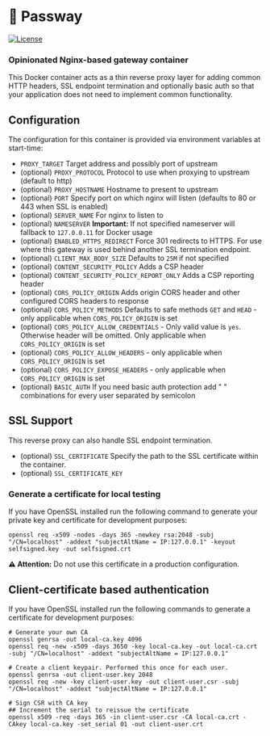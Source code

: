 # 🚦 Passway
[![License](https://img.shields.io/badge/License-Apache_2.0-blue.svg)](https://opensource.org/licenses/Apache-2.0)

### Opinionated Nginx-based gateway container 

This Docker container acts as a thin reverse proxy layer for adding common HTTP headers, SSL endpoint termination and optionally basic auth so that your application does not need to implement common functionality.

## Configuration

The configuration for this container is provided via environment variables at start-time:

  - `PROXY_TARGET` Target address and possibly port of upstream
  - (optional) `PROXY_PROTOCOL` Protocol to use when proxying to upstream (default to http)
  - (optional) `PROXY_HOSTNAME` Hostname to present to upstream
  - (optional) `PORT` Specify port on which nginx will listen (defaults to 80 or 443 when SSL is enabled)
  - (optional) `SERVER_NAME` For nginx to listen to
  - (optional) `NAMESERVER` **Important:** If not specified nameserver will fallback to `127.0.0.11` for Docker usage
  - (optional) `ENABLED_HTTPS_REDIRECT` Force 301 redirects to HTTPS. For use where this gateway is used behind another SSL termination endpoint.
  - (optional) `CLIENT_MAX_BODY_SIZE` Defaults to `25M` if not specified
  - (optional) `CONTENT_SECURITY_POLICY` Adds a CSP header
  - (optional) `CONTENT_SECURITY_POLICY_REPORT_ONLY` Adds a CSP reporting header
  - (optional) `CORS_POLICY_ORIGIN` Adds origin CORS header and other configured CORS headers to response
  - (optional) `CORS_POLICY_METHODS` Defaults to safe methods `GET` and `HEAD` - only applicable when `CORS_POLICY_ORIGIN` is set
  - (optional) `CORS_POLICY_ALLOW_CREDENTIALS` - Only valid value is `yes`. Otherwise header will be omitted. Only applicable when `CORS_POLICY_ORIGIN` is set
  - (optional) `CORS_POLICY_ALLOW_HEADERS` - only applicable when `CORS_POLICY_ORIGIN` is set
  - (optional) `CORS_POLICY_EXPOSE_HEADERS` - only applicable when `CORS_POLICY_ORIGIN` is set
  - (optional) `BASIC_AUTH` If you need basic auth protection add "<USER> <PASSWORD>" combinations for every user separated by semicolon

## SSL Support

This reverse proxy can also handle SSL endpoint termination.

  - (optional) `SSL_CERTIFICATE` Specify the path to the SSL certificate within the container.
  - (optional) `SSL_CERTIFICATE_KEY`

### Generate a certificate for local testing

If you have OpenSSL installed run the following command to generate your private key and certificate for development purposes:

```
openssl req -x509 -nodes -days 365 -newkey rsa:2048 -subj "/CN=localhost" -addext "subjectAltName = IP:127.0.0.1" -keyout selfsigned.key -out selfsigned.crt
```

**⚠️ Attention:** Do not use this certificate in a production configuration.

## Client-certificate based authentication

If you have OpenSSL installed run the following commands to generate a certificate for development purposes:

```
# Generate your own CA
openssl genrsa -out local-ca.key 4096
openssl req -new -x509 -days 3650 -key local-ca.key -out local-ca.crt -subj "/CN=localhost" -addext "subjectAltName = IP:127.0.0.1"

# Create a client keypair. Performed this once for each user.
openssl genrsa -out client-user.key 2048
openssl req -new -key client-user.key -out client-user.csr -subj "/CN=localhost" -addext "subjectAltName = IP:127.0.0.1"

# Sign CSR with CA key
## Increment the serial to reissue the certificate
openssl x509 -req -days 365 -in client-user.csr -CA local-ca.crt -CAkey local-ca.key -set_serial 01 -out client-user.crt
```